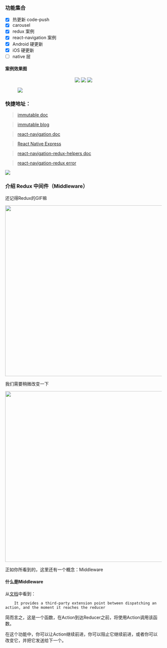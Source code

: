 ### 功能集合
- [x] 热更新 code-push
- [x] carousel 
- [x] redux 案例
- [x] react-navigation 案例
- [x] Android 硬更新
- [x] iOS 硬更新
- [ ] native 层

#### 案例效果图
<center class="third">
    <img src="./assets/new_login.jpg" />
    <img src="./assets/new_list.jpg" />
    <img src="./assets/new_image.jpg" />
</center>

<figure>
   <img src="./assets/new_info.jpg"/>
</figure> 

### 快捷地址：
> [immutable doc][immutable]

> [immutable blog][immutable-blog]

> [react-navigation doc][react-navigation]

> [React Native Express ][React-Native-Express]

> [react-navigation-redux-helpers doc][react-navigation-redux-helpers]

> [react-navigation-redux error][new-nav-redux]

<img src="./assets/tab-navigator.png"/>

### 介绍 Redux 中间件（Middleware）
还记得Redux的GIF嘛

<img src="./assets/redux.gif" width="550px"/>

我们需要稍微改变一下

<img src="./assets/change-redux.gif" width="550px"/>

正如你所看到的，这里还有一个概念：Middleware
#### 什么是Middleware
从[文档][Middleware]中看到：

```
    It provides a third-party extension point between dispatching an action, and the moment it reaches the reducer
```

简而言之，这是一个函数，在Action到达Reducer之前，将使用Action调用该函数。

在这个功能中，你可以让Action继续前进，你可以阻止它继续前进，或者你可以改变它，并把它发送给下一个。


[new-nav-redux]:http://blog.csdn.net/qq_33323251/article/details/79430398
[immutable-blog]: https://github.com/camsong/blog/issues/3
[Middleware]: http://redux.js.org/docs/advanced/Middleware.html
[immutable]: https://facebook.github.io/immutable-js/docs/#/
[react-navigation]: https://reactnavigation.org/docs/getting-started.html
[React-Native-Express]: http://www.reactnativeexpress.com/
[react-navigation-redux-helpers]:https://github.com/react-navigation/react-navigation-redux-helpers


